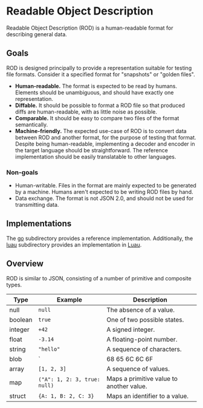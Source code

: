 # Readable Object Description
Readable Object Description (ROD) is a human-readable format for describing
general data.

## Goals
ROD is designed principally to provide a representation suitable for testing
file formats. Consider it a specified format for "snapshots" or "golden files".

- **Human-readable.** The format is expected to be read by humans. Elements
  should be unambiguous, and should have exactly one representation.
- **Diffable.** It should be possible to format a ROD file so that produced
  diffs are human-readable, with as little noise as possible.
- **Comparable.** It should be easy to compare two files of the format
  semantically.
- **Machine-friendly.** The expected use-case of ROD is to convert data between
  ROD and another format, for the purpose of testing that format. Despite being
  human-readable, implementing a decoder and encoder in the target language
  should be straightforward. The reference implementation should be easily
  translatable to other languages.

### Non-goals

- Human-writable. Files in the format are mainly expected to be generated by a
  machine. Humans aren't expected to be writing ROD files by hand.
- Data exchange. The format is not JSON 2.0, and should not be used for
  transmitting data.

## Implementations
The [go](go/) subdirectory provides a reference implementation. Additionally,
the [luau](luau/) subdirectory provides an implementation in [Luau][luau].

## Overview
ROD is similar to JSON, consisting of a number of primitive and composite types.

Type    | Example                      | Description
--------|------------------------------|------------
null    | `null`                       | The absence of a value.
boolean | `true`                       | One of two possible states.
integer | `+42`                        | A signed integer.
float   | `-3.14`                      | A floating-point number.
string  | `"hello"`                    | A sequence of characters.
blob    | `| 68 65 6C 6C 6F |`         | A sequence of bytes.
array   | `[1, 2, 3]`                  | A sequence of values.
map     | `("A": 1, 2: 3, true: null)` | Maps a primitive value to another value.
struct  | `{A: 1, B: 2, C: 3}`         | Maps an identifier to a value.

[luau]: https://luau-lang.org/
